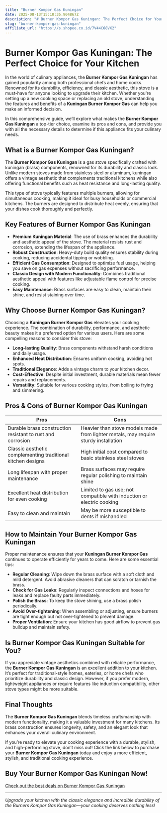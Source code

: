 ```yaml
---
title: "Burner Kompor Gas Kuningan"
date: 2025-08-13T15:10:35.904867Z
description: "# Burner Kompor Gas Kuningan: The Perfect Choice for Your Kitchen..."
slug: "burner-kompor-gas-kuningan"
affiliate_url: "https://s.shopee.co.id/7V44C68VX2"
---
```

# Burner Kompor Gas Kuningan: The Perfect Choice for Your Kitchen

In the world of culinary appliances, the **Burner Kompor Gas Kuningan** has gained popularity among both professional chefs and home cooks. Renowned for its durability, efficiency, and classic aesthetic, this stove is a must-have for anyone looking to upgrade their kitchen. Whether you're setting up a new cooking space or replacing an old stove, understanding the features and benefits of a **Kuningan Burner Kompor Gas** can help you make an informed decision.

In this comprehensive guide, we’ll explore what makes the **Burner Kompor Gas Kuningan** a top-tier choice, examine its pros and cons, and provide you with all the necessary details to determine if this appliance fits your culinary needs.

## What is a Burner Kompor Gas Kuningan?

The **Burner Kompor Gas Kuningan** is a gas stove specifically crafted with kuningan (brass) components, renowned for its durability and classic look. Unlike modern stoves made from stainless steel or aluminum, kuningan offers a vintage aesthetic that complements traditional kitchens while also offering functional benefits such as heat resistance and long-lasting quality.

This type of stove typically features multiple burners, allowing for simultaneous cooking, making it ideal for busy households or commercial kitchens. The burners are designed to distribute heat evenly, ensuring that your dishes cook thoroughly and perfectly.

## Key Features of Burner Kompor Gas Kuningan

- **Premium Kuningan Material**: The use of brass enhances the durability and aesthetic appeal of the stove. The material resists rust and corrosion, extending the lifespan of the appliance.
- **Robust Construction**: Heavy-duty build quality ensures stability during cooking, reducing accidental tipping or wobbling.
- **Efficient Gas Consumption**: Designed to optimize fuel usage, helping you save on gas expenses without sacrificing performance.
- **Classic Design with Modern Functionality**: Combines traditional aesthetic appeal with features like adjustable flame control for precise cooking.
- **Easy Maintenance**: Brass surfaces are easy to clean, maintain their shine, and resist staining over time.

## Why Choose Burner Kompor Gas Kuningan?

Choosing a **Kuningan Burner Kompor Gas** elevates your cooking experience. The combination of durability, performance, and aesthetic beauty makes it a preferred option for various users. Here are some compelling reasons to consider this stove:

- **Long-lasting Quality**: Brass components withstand harsh conditions and daily usage.
- **Enhanced Heat Distribution**: Ensures uniform cooking, avoiding hot spots.
- **Traditional Elegance**: Adds a vintage charm to your kitchen decor.
- **Cost-Effective**: Despite initial investment, durable materials mean fewer repairs and replacements.
- **Versatility**: Suitable for various cooking styles, from boiling to frying and simmering.

## Pros & Cons of Burner Kompor Gas Kuningan

| **Pros** | **Cons** |
| --- | --- |
| Durable brass construction resistant to rust and corrosion | Heavier than stove models made from lighter metals, may require sturdy installation | 
| Classic aesthetic complementing traditional kitchen designs | High initial cost compared to basic stainless steel stoves | 
| Long lifespan with proper maintenance | Brass surfaces may require regular polishing to maintain shine | 
| Excellent heat distribution for even cooking | Limited to gas use; not compatible with induction or electric cooking |
| Easy to clean and maintain | May be more susceptible to dents if mishandled | 

## How to Maintain Your Burner Kompor Gas Kuningan

Proper maintenance ensures that your **Kuningan Burner Kompor Gas** continues to operate efficiently for years to come. Here are some essential tips:

- **Regular Cleaning**: Wipe down the brass surface with a soft cloth and mild detergent. Avoid abrasive cleaners that can scratch or tarnish the brass.
- **Check for Gas Leaks**: Regularly inspect connections and hoses for leaks and replace faulty parts immediately.
- **Polish the Brass**: To keep the stove shining, use a brass polish periodically.
- **Avoid Over-tightening**: When assembling or adjusting, ensure burners are tight enough but not over-tightened to prevent damage.
- **Proper Ventilation**: Ensure your kitchen has good airflow to prevent gas buildup and maintain safety.

## Is Burner Kompor Gas Kuningan Suitable for You?

If you appreciate vintage aesthetics combined with reliable performance, the **Burner Kompor Gas Kuningan** is an excellent addition to your kitchen. It’s perfect for traditional-style homes, eateries, or home chefs who prioritize durability and classic design. However, if you prefer modern, lightweight appliances or require features like induction compatibility, other stove types might be more suitable.

## Final Thoughts

The **Burner Kompor Gas Kuningan** blends timeless craftsmanship with modern functionality, making it a valuable investment for many kitchens. Its brass construction ensures longevity, safety, and an elegant look that enhances your overall culinary environment.

If you’re ready to elevate your cooking experience with a durable, stylish, and high-performing stove, don’t miss out! Click the link below to purchase your **Burner Kompor Gas Kuningan** today and enjoy a more efficient, stylish, and traditional cooking experience.

## Buy Your Burner Kompor Gas Kuningan Now!

[Check out the best deals on Burner Kompor Gas Kuningan](https://s.shopee.co.id/7V44C68VX2)

---

*Upgrade your kitchen with the classic elegance and incredible durability of the Burners Kompor Gas Kuningan—your cooking deserves nothing less!*
